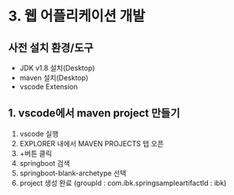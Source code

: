 # **3. 웹 어플리케이션 개발**

## **사전 설치 환경/도구**
- JDK v1.8 설치(Desktop)
- maven 설치(Desktop)
- vscode Extension

## **1. vscode에서 maven project 만들기**
1. vscode 실행
2. EXPLORER 내에서 MAVEN PROJECTS 탭 오픈
3. +버튼 클릭
4. springboot 검색
5. springboot-blank-archetype 선택
6. project 생성 완료 
(groupId : com.ibk.springsampleartifactId : ibk)